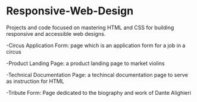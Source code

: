 # Responsive-Web-Design
Projects and code focused on mastering HTML and CSS for building responsive and accessible web designs.

-Circus Application Form: page which is an application form for a job in a circus

-Product Landing Page: a product landing page to market violins

-Technical Documentation Page: a techincal documentation page to serve as instruction for HTML

-Tribute Form: Page dedicated to the biography and work of Dante Alighieri
